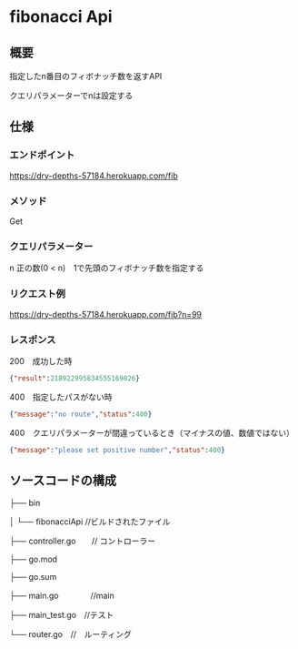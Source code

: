 # fibonacci Api
## 概要
指定したn番目のフィボナッチ数を返すAPI

クエリパラメーターでnは設定する

## 仕様

### エンドポイント
https://dry-depths-57184.herokuapp.com/fib

### メソッド
Get

### クエリパラメーター
n 正の数(0 < n)　1で先頭のフィボナッチ数を指定する

### リクエスト例
https://dry-depths-57184.herokuapp.com/fib?n=99

### レスポンス
200　成功した時

```json
{"result":218922995834555169026}
```

400　指定したパスがない時
```json
{"message":"no route","status":400}
```
400　クエリパラメーターが間違っているとき（マイナスの値、数値ではない）
```json
{"message":"please set positive number","status":400}
```

## ソースコードの構成
├── bin 

│   └── fibonacciApi //ビルドされたファイル

├── controller.go　　// コントローラー

├── go.mod

├── go.sum

├── main.go　　　　//main

├── main_test.go　//テスト

└── router.go　//　ルーティング


